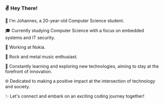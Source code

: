 ### ✌️ Hey There!

👋 I'm Johannes, a 20-year-old Computer Science student.

🎓 Currently studying Computer Science with a focus on embedded systems and IT security.

💼 Working at Nokia.

🎸 Rock and metal music enthusiast.

🌟 Constantly learning and exploring new technologies, aiming to stay at the forefront of innovation.

🌐 Dedicated to making a positive impact at the intersection of technology and society.

✨ Let's connect and embark on an exciting coding journey together!
